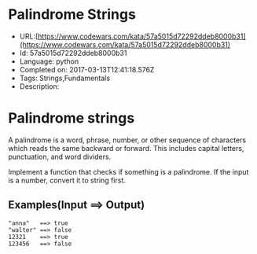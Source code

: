 # Palindrome Strings

 - URL:[https://www.codewars.com/kata/57a5015d72292ddeb8000b31](https://www.codewars.com/kata/57a5015d72292ddeb8000b31)
 - Id: 57a5015d72292ddeb8000b31
 - Language: python
 - Completed on: 2017-03-13T12:41:18.576Z
 - Tags: Strings,Fundamentals
 - Description:
# Palindrome strings

A palindrome is a word, phrase, number, or other sequence of characters which reads the same backward or forward. This includes capital letters, punctuation, and word dividers.

Implement a function that checks if something is a palindrome. If the input is a number, convert it to string first. 

## Examples(Input ==> Output)
```
"anna"   ==> true
"walter" ==> false
12321    ==> true
123456   ==> false
```
